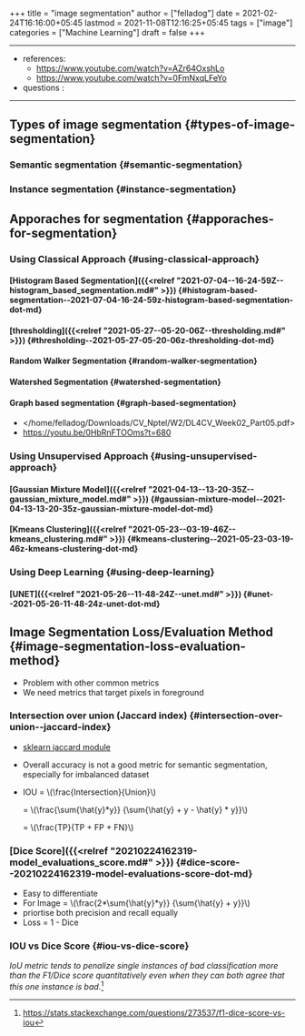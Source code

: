+++
title = "image segmentation"
author = ["felladog"]
date = 2021-02-24T16:16:00+05:45
lastmod = 2021-11-08T12:16:25+05:45
tags = ["image"]
categories = ["Machine Learning"]
draft = false
+++

---

-   references:
    -   <https://www.youtube.com/watch?v=AZr64OxshLo>
    -   <https://www.youtube.com/watch?v=0FmNxqLFeYo>
-   questions :

---


## Types of image segmentation {#types-of-image-segmentation}


### Semantic segmentation {#semantic-segmentation}


### Instance segmentation {#instance-segmentation}


## Apporaches for segmentation {#apporaches-for-segmentation}


### Using Classical Approach {#using-classical-approach}


#### [Histogram Based Segmentation]({{<relref "2021-07-04--16-24-59Z--histogram_based_segmentation.md#" >}}) {#histogram-based-segmentation--2021-07-04-16-24-59z-histogram-based-segmentation-dot-md}


#### [thresholding]({{<relref "2021-05-27--05-20-06Z--thresholding.md#" >}}) {#thresholding--2021-05-27-05-20-06z-thresholding-dot-md}


#### Random Walker Segmentation {#random-walker-segmentation}


#### Watershed Segmentation {#watershed-segmentation}


#### Graph based segmentation {#graph-based-segmentation}

-   </home/felladog/Downloads/CV_Nptel/W2/DL4CV_Week02_Part05.pdf>
-   <https://youtu.be/0HbRnFTOOms?t=680>


### Using Unsupervised Approach {#using-unsupervised-approach}


#### [Gaussian Mixture Model]({{<relref "2021-04-13--13-20-35Z--gaussian_mixture_model.md#" >}}) {#gaussian-mixture-model--2021-04-13-13-20-35z-gaussian-mixture-model-dot-md}


#### [Kmeans Clustering]({{<relref "2021-05-23--03-19-46Z--kmeans_clustering.md#" >}}) {#kmeans-clustering--2021-05-23-03-19-46z-kmeans-clustering-dot-md}


### Using Deep Learning {#using-deep-learning}


#### [UNET]({{<relref "2021-05-26--11-48-24Z--unet.md#" >}}) {#unet--2021-05-26-11-48-24z-unet-dot-md}


## Image Segmentation Loss/Evaluation Method {#image-segmentation-loss-evaluation-method}

-   Problem with other common metrics
-   We need metrics that target pixels in foreground


### Intersection over union (Jaccard index) {#intersection-over-union--jaccard-index}

-   [sklearn jaccard module](https://scikit-learn.org/stable/modules/generated/sklearn.metrics.jaccard%5Fscore.html)
-   Overall accuracy is not a good metric for semantic segmentation, especially for imbalanced dataset
-   IOU = \\(\frac{Intersection}{Union}\\)

    = \\(\frac{\sum{\hat{y}\*y}} {\sum{\hat{y} + y - \hat{y} \* y}}\\)

    = \\(\frac{TP}{TP + FP + FN}\\)


### [Dice Score]({{<relref "20210224162319-model_evaluations_score.md#" >}}) {#dice-score--20210224162319-model-evaluations-score-dot-md}

-   Easy to differentiate
-   For Image = \\(\frac{2\*\sum{\hat{y}\*y}} {\sum{\hat{y} + y}}\\)
-   priortise both precision and recall equally
-   Loss = 1 - Dice


### IOU vs Dice Score {#iou-vs-dice-score}

_IoU metric tends to penalize single instances of bad classification more than the F1/Dice score quantitatively even when they can both agree that this one instance is bad._[^fn:1]

[^fn:1]: <https://stats.stackexchange.com/questions/273537/f1-dice-score-vs-iou>